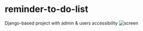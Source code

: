 # reminder-to-do-list
Django-based project with admin &amp; users accessibility
![screen](https://user-images.githubusercontent.com/61014378/112771345-50b47600-9066-11eb-966e-50a3f817efc5.jpg)
